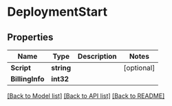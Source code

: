 # DeploymentStart

## Properties

Name | Type | Description | Notes
------------ | ------------- | ------------- | -------------
**Script** | **string** |  | [optional] 
**BillingInfo** | **int32** |  | 

[[Back to Model list]](../README.md#documentation-for-models) [[Back to API list]](../README.md#documentation-for-api-endpoints) [[Back to README]](../README.md)


